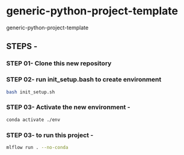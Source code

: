 # generic-python-project-template
generic-python-project-template


## STEPS -

### STEP 01- Clone this new repository

### STEP 02- run init_setup.bash to create environment
```bash 
bash init_setup.sh
```

### STEP 03- Activate the new environment - 
```bash
conda activate ./env
```

### STEP 03- to run this project -
```bash
mlflow run . --no-conda
```